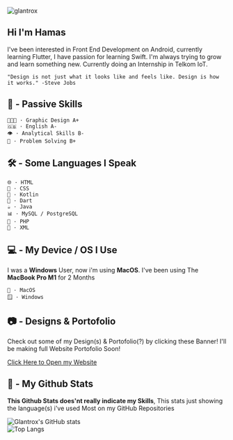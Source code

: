 
![glantrox](https://cdn.discordapp.com/attachments/929387503935434802/1016324785099251813/banner_github.png)

## Hi I'm Hamas
I've been interested in Front End Development on Android, currently learning Flutter, I have passion for learning Swift. 
I'm always trying to grow and learn something new.
Currently doing an Internship in Telkom IoT.

```"Design is not just what it looks like and feels like. Design is how it works." -Steve Jobs```


## 🧠 - Passive Skills
```
🧑🏻‍🎨 · Graphic Design A+
🇬🇧 · English A-
👁 · Analytical Skills B-
🤔 · Problem Solving B+
```
## 🛠 - Some Languages I Speak
```
🌐 · HTML
🎨 · CSS 
🤖 · Kotlin 
🎯 · Dart 
☕️ · Java
📊 · MySQL / PostgreSQL
🗿 · PHP
🧱 · XML
```

## 💻 - My Device / OS I Use
I was a **Windows** User, now i'm using **MacOS**.
I've been using The **MacBook Pro M1** for 2 Months
```
🍎 · MacOS
🪟 · Windows
```

## 📷 - Designs & Portofolio
Check out some of my Design(s) & Portofolio(?) by clicking these Banner! I'll be making full Website Portofolio Soon!

<a href="https://glantrox-projects-portofolio.on.drv.tw/portofolio">
Click Here to Open my Website
</a><br>



## 🚀 - My Github Stats
**This Github Stats does'nt really indicate my Skills**, This stats just showing the language(s) i've used Most on my GitHub Repositories

![Glantrox's GitHub stats](https://github-readme-stats.vercel.app/api/?username=Izan2020&show_icons=true&title_color=fff&icon_color=79ff97&text_color=9f9f9f&bg_color=151515) <br>
![Top Langs](https://github-readme-stats.vercel.app/api/top-langs/?username=Izan2020&layout=compact&show_icons=true&title_color=fff&icon_color=79ff97&text_color=9f9f9f&bg_color=151515)


